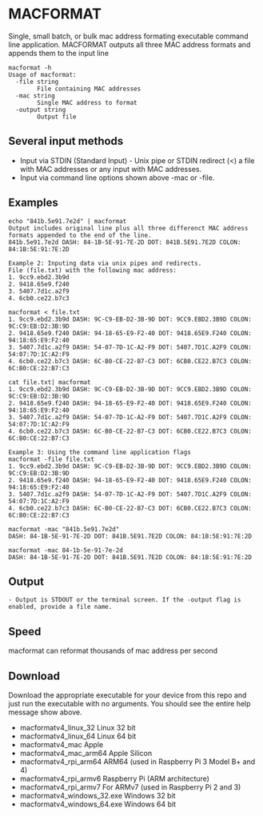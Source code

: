 # MACFORMAT

Single, small batch, or bulk mac address formating executable command line application. MACFORMAT outputs
all three MAC address formats and appends them to the input line

```
macformat -h
Usage of macformat:
  -file string
    	File containing MAC addresses
  -mac string
    	Single MAC address to format
  -output string
    	Output file
```

## Several input methods

- Input via STDIN (Standard Input) - Unix pipe or STDIN redirect (<) a file with MAC addresses or any input with MAC addresses.
- Input via command line options shown above -mac or -file.

## Examples

```
echo "841b.5e91.7e2d" | macformat 
Output includes original line plus all three differenct MAC address formats appended to the end of the line.
841b.5e91.7e2d DASH: 84-1B-5E-91-7E-2D DOT: 841B.5E91.7E2D COLON: 84:1B:5E:91:7E:2D

Example 2: Inputing data via unix pipes and redirects.
File (file.txt) with the following mac address:
1. 9cc9.ebd2.3b9d
2. 9418.65e9.f240
3. 5407.7d1c.a2f9
4. 6cb0.ce22.b7c3

macformat < file.txt 
1. 9cc9.ebd2.3b9d DASH: 9C-C9-EB-D2-3B-9D DOT: 9CC9.EBD2.3B9D COLON: 9C:C9:EB:D2:3B:9D
2. 9418.65e9.f240 DASH: 94-18-65-E9-F2-40 DOT: 9418.65E9.F240 COLON: 94:18:65:E9:F2:40
3. 5407.7d1c.a2f9 DASH: 54-07-7D-1C-A2-F9 DOT: 5407.7D1C.A2F9 COLON: 54:07:7D:1C:A2:F9
4. 6cb0.ce22.b7c3 DASH: 6C-B0-CE-22-B7-C3 DOT: 6CB0.CE22.B7C3 COLON: 6C:B0:CE:22:B7:C3

cat file.txt| macformat
1. 9cc9.ebd2.3b9d DASH: 9C-C9-EB-D2-3B-9D DOT: 9CC9.EBD2.3B9D COLON: 9C:C9:EB:D2:3B:9D
2. 9418.65e9.f240 DASH: 94-18-65-E9-F2-40 DOT: 9418.65E9.F240 COLON: 94:18:65:E9:F2:40
3. 5407.7d1c.a2f9 DASH: 54-07-7D-1C-A2-F9 DOT: 5407.7D1C.A2F9 COLON: 54:07:7D:1C:A2:F9
4. 6cb0.ce22.b7c3 DASH: 6C-B0-CE-22-B7-C3 DOT: 6CB0.CE22.B7C3 COLON: 6C:B0:CE:22:B7:C3

Example 3: Using the command line application flags
macformat -file file.txt
1. 9cc9.ebd2.3b9d DASH: 9C-C9-EB-D2-3B-9D DOT: 9CC9.EBD2.3B9D COLON: 9C:C9:EB:D2:3B:9D
2. 9418.65e9.f240 DASH: 94-18-65-E9-F2-40 DOT: 9418.65E9.F240 COLON: 94:18:65:E9:F2:40
3. 5407.7d1c.a2f9 DASH: 54-07-7D-1C-A2-F9 DOT: 5407.7D1C.A2F9 COLON: 54:07:7D:1C:A2:F9
4. 6cb0.ce22.b7c3 DASH: 6C-B0-CE-22-B7-C3 DOT: 6CB0.CE22.B7C3 COLON: 6C:B0:CE:22:B7:C3

macformat -mac "841b.5e91.7e2d"
DASH: 84-1B-5E-91-7E-2D DOT: 841B.5E91.7E2D COLON: 84:1B:5E:91:7E:2D

macformat -mac 84-1b-5e-91-7e-2d
DASH: 84-1B-5E-91-7E-2D DOT: 841B.5E91.7E2D COLON: 84:1B:5E:91:7E:2D
```

## Output

    - Output is STDOUT or the terminal screen. If the -output flag is enabled, provide a file name.

## Speed

macformat can reformat thousands of mac address per second

## Download

Download the appropriate executable for your device from this repo and just run the executable with no arguments. You should see the entire help message show above.

- macformatv4_linux_32 Linux 32 bit
- macformatv4_linux_64 Linux 64 bit
- macformatv4_mac Apple
- macformatv4_mac_arm64 Apple Silicon
- macformatv4_rpi_arm64 ARM64 (used in Raspberry Pi 3 Model B+ and 4)
- macformatv4_rpi_armv6 Raspberry Pi (ARM architecture)
- macformatv4_rpi_armv7 For ARMv7 (used in Raspberry Pi 2 and 3)
- macformatv4_windows_32.exe Windows 32 bit
- macformatv4_windows_64.exe Windows 64 bit
